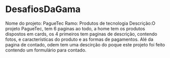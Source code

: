 # DesafiosDaGama
Nome do projeto: PagueTec
Ramo: Produtos de tecnologia
Descrição:O projeto PagueTec, tem 6 paginas ao todo, a home tem os produtos dispostos em cards,
            os 4 primeiros tem paginas de descrição, contendo fotos, e características do produto
            e as formas de pagamentos.
             Alé da pagina de contado, odem tem uma descirção do poque este projeto foi feito contendo
            um formulário para contado.

